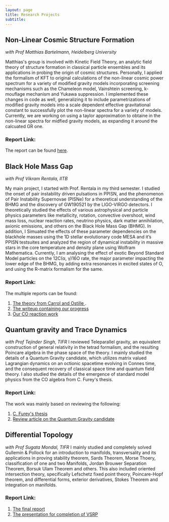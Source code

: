 ```yaml
---
layout: page
title: Research Projects
subtitle: 
---
```


## Non-Linear Cosmic Structure Formation 
*with Prof Matthias Bartelmann, Heidelberg University*

Matthias's group is involved with Kinetic Field Theory, an analytic field theory of structure formation in classical particle ensembles and its applications in probing the origin of cosmic structures. Personally, I applied the formalism of KFT to original calculations of the non-linear cosmic power spectrum for a variety of modified gravity models incorporating screening mechanisms such as the Chameleon model, Vainshtein screening, k-mouflage mechanism and Yukawa suppression. I implemented these changes in code as well, generalizing it to include parametrizations of modified gravity models into a scale dependent effective gravitational constant to successfully plot the non-linear spectra for a variety of models. Currently, we are working on using a taylor approximation to obtaine in the non-linear spectra for midfied gravity models, as expanding it around the calcuated GR one.

### Report Link:
The report can be found [here](https://github.com/HarshdaSaxena/Reports/blob/master/ModfiedPoissonEquation_KFT.pdf). 

## Black Hole Mass Gap 
*with Prof Vikram Rentala, IITB*

My main project, I started with Prof. Rentala in my third semester. I studied the onset of pair instability driven pulsations in PPISN, and the phenomenon
of Pair Instability Supernovae (PISNe) for a theoretical understanding of the BHMG and the discovery of GW190521 by the LIGO-VIRGO detectors. I  theoretically studied the effects of various astrophysical and particle physics parameters like metallicity, rotation, convective overshoot, wind mass loss, nuclear reaction rates, neutrino physics, dark matter annihilation, axionic emissions, and others on the Black Hole Mass Gap (BHMG). In addition, I Simuated the effects of these parameter dependencies on the blackhole masses using the 1D stellar evolutionary code MESA and it’s PPISN testsuites and analyzed the region of dynamical instability in massive stars in the core temperature and density plane using Wolfram Mathematica. Currently, I am analysing the effect of exotic Beyond Standard Model particles on the 12C(α, γ)16O
rate, the major parameter impacting the lower edge of the BHMG, by adding extra resonances in excited states of O, and using the R-matrix formalism for the same. 

### Report Link:
The multiple reports can be found:
1. [The theory from Carrol and Ostille ](https://github.com/HarshdaSaxena/Reports/blob/master/iSURP_Documentation.pdf).
2. [The writeup containing our progress](https://github.com/HarshdaSaxena/Reports/blob/master/BHMG_Writeup.pdf) 
3. [Our CO reaction work](https://github.com/HarshdaSaxena/Reports/blob/master/CO_reaction_rate)


## Quantum gravity and Trace Dynamics
*with Prof Tejinder Singh, TIFR*
I reviewed Teleparallel gravity, an equivalent construction of general relativity in the tetrad formalism, and the resulting Poincare algebra in the phase space of the theory. I mainly studied the details of a Quantum Gravity candidate, which utilizes matrix valued Lagrangian dynamics on an octionic spacetime evolving in Connes time, and the consequent recovery of classical space time and quantum field theory. I also studied the details of the emergence of standard model physics from the CO algebra from C. Furey's thesis.

### Report Link:
The work was mainly based on reviewing the following:
1. [C. Furey's thesis](https://arxiv.org/pdf/1611.09182.pdf)
2. [Review article on the Quantum Gravity candidate](https://www.tifr.res.in/~tpsingh/Penrose90singh.pdf)

## Differential Topology
*with Prof Sugata Mondal, TIFR*
I mainly studied and completely solved Gullemin & Pollock for an introduction to manifolds, transversality and its applications in proving stability theorem, Sards Theorem, Morse Thoery, classification of one and two Manifolds, Jordan Brouwer Separation Theorem, Borsuk Ulam Theorem and others. This also included oriented intersection theory, specifically Lefschetz fixed point theory, Poincare-Hopf theorem, and differential forms, exterior derivatives, Stokes Theorem and integration on manifolds.

### Report Link:
1. [The final report](https://github.com/HarshdaSaxena/Reports/blob/master/VSRP_Differential_Topology.pdf)
2. [The presentation for completion of VSRP](https://github.com/HarshdaSaxena/Reports/blob/master/VSRP_Presentation.pdf)














